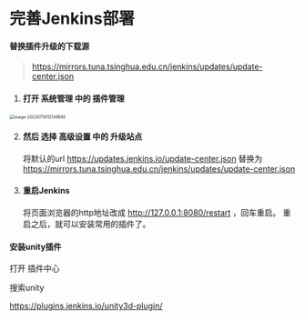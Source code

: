 # 完善Jenkins部署



#### 替换插件升级的下载源

>  https://mirrors.tuna.tsinghua.edu.cn/jenkins/updates/update-center.json



1. #### 打开 **系统管理** 中的 **插件管理**

<img src="https://raw.githubusercontent.com/GameDevTurbo/ResHub/main/TyproaPic/image-20230714112149692.png" alt="image-20230714112149692" style="zoom:50%;" />



2. #### 然后 选择 **高级设置** 中的 **升级站点**

   将默认的url
   https://updates.jenkins.io/update-center.json
   替换为
   https://mirrors.tuna.tsinghua.edu.cn/jenkins/updates/update-center.json



3. #### 重启Jenkins

   将页面浏览器的http地址改成  http://127.0.0.1:8080/restart ，回车重启。
   重启之后，就可以安装常用的插件了。







#### 安装unity插件

打开 插件中心

搜索unity

https://plugins.jenkins.io/unity3d-plugin/





